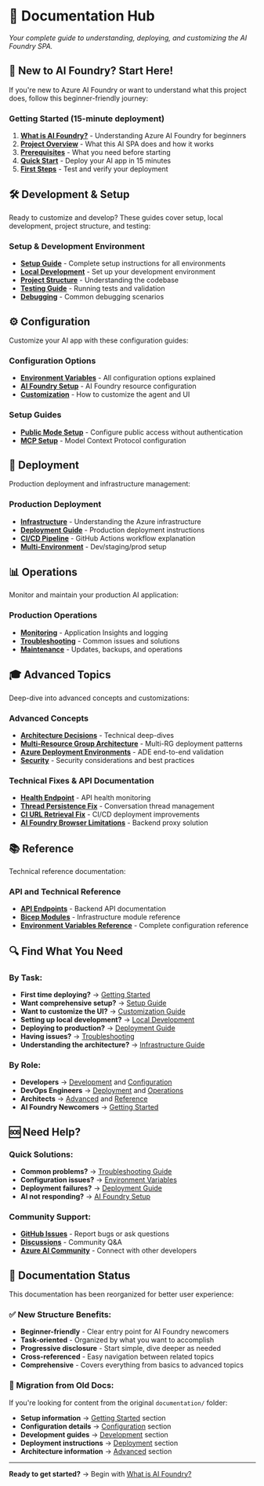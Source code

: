 # 📖 Documentation Hub

*Your complete guide to understanding, deploying, and customizing the AI Foundry SPA.*

## 🚀 New to AI Foundry? Start Here!

If you're new to Azure AI Foundry or want to understand what this project does, follow this beginner-friendly journey:

### Getting Started (15-minute deployment)
1. **[What is AI Foundry?](getting-started/00-what-is-ai-foundry.md)** - Understanding Azure AI Foundry for beginners
2. **[Project Overview](getting-started/01-project-overview.md)** - What this AI SPA does and how it works
3. **[Prerequisites](getting-started/02-prerequisites.md)** - What you need before starting
4. **[Quick Start](getting-started/03-quick-start.md)** - Deploy your AI app in 15 minutes
5. **[First Steps](getting-started/04-first-steps.md)** - Test and verify your deployment

## 🛠️ Development & Setup

Ready to customize and develop? These guides cover setup, local development, project structure, and testing:

### Setup & Development Environment
- **[Setup Guide](setup/setup-guide.md)** - Complete setup instructions for all environments
- **[Local Development](development/local-development.md)** - Set up your development environment
- **[Project Structure](development/project-structure.md)** - Understanding the codebase
- **[Testing Guide](development/testing-guide.md)** - Running tests and validation
- **[Debugging](development/debugging.md)** - Common debugging scenarios

## ⚙️ Configuration

Customize your AI app with these configuration guides:

### Configuration Options
- **[Environment Variables](configuration/environment-variables.md)** - All configuration options explained
- **[AI Foundry Setup](configuration/ai-foundry-setup.md)** - AI Foundry resource configuration
- **[Customization](configuration/customization.md)** - How to customize the agent and UI

### Setup Guides
- **[Public Mode Setup](setup/public-mode-setup.md)** - Configure public access without authentication
- **[MCP Setup](setup/mcp-setup.md)** - Model Context Protocol configuration

## 🚀 Deployment

Production deployment and infrastructure management:

### Production Deployment
- **[Infrastructure](deployment/infrastructure.md)** - Understanding the Azure infrastructure
- **[Deployment Guide](deployment/deployment-guide.md)** - Production deployment instructions
- **[CI/CD Pipeline](deployment/ci-cd.md)** - GitHub Actions workflow explanation
- **[Multi-Environment](deployment/multi-environment.md)** - Dev/staging/prod setup

## 📊 Operations

Monitor and maintain your production AI application:

### Production Operations
- **[Monitoring](operations/monitoring.md)** - Application Insights and logging
- **[Troubleshooting](operations/troubleshooting.md)** - Common issues and solutions
- **[Maintenance](operations/maintenance.md)** - Updates, backups, and operations

## 🎓 Advanced Topics

Deep-dive into advanced concepts and customizations:

### Advanced Concepts
- **[Architecture Decisions](advanced/architecture-decisions.md)** - Technical deep-dives
- **[Multi-Resource Group Architecture](architecture/multi-rg-architecture.md)** - Multi-RG deployment patterns
- **[Azure Deployment Environments](deployment/azure-deployment-environments.md)** - ADE end-to-end validation
- **[Security](advanced/security.md)** - Security considerations and best practices

### Technical Fixes & API Documentation
- **[Health Endpoint](api/health-endpoint.md)** - API health monitoring
- **[Thread Persistence Fix](fixes/thread-persistence-fix.md)** - Conversation thread management
- **[CI URL Retrieval Fix](fixes/ci-url-retrieval-fix.md)** - CI/CD deployment improvements  
- **[AI Foundry Browser Limitations](fixes/ai-foundry-browser-limitations.md)** - Backend proxy solution

## 📚 Reference

Technical reference documentation:

### API and Technical Reference
- **[API Endpoints](reference/api-endpoints.md)** - Backend API documentation
- **[Bicep Modules](reference/bicep-modules.md)** - Infrastructure module reference
- **[Environment Variables Reference](reference/environment-variables-reference.md)** - Complete configuration reference

## 🔍 Find What You Need

### By Task:
- **First time deploying?** → [Getting Started](getting-started/)
- **Want comprehensive setup?** → [Setup Guide](setup/setup-guide.md)
- **Want to customize the UI?** → [Customization Guide](configuration/customization.md)
- **Setting up local development?** → [Local Development](development/local-development.md)
- **Deploying to production?** → [Deployment Guide](deployment/deployment-guide.md)
- **Having issues?** → [Troubleshooting](operations/troubleshooting.md)
- **Understanding the architecture?** → [Infrastructure Guide](deployment/infrastructure.md)

### By Role:
- **Developers** → [Development](development/) and [Configuration](configuration/)
- **DevOps Engineers** → [Deployment](deployment/) and [Operations](operations/)
- **Architects** → [Advanced](advanced/) and [Reference](reference/)
- **AI Foundry Newcomers** → [Getting Started](getting-started/)

## 🆘 Need Help?

### Quick Solutions:
- **Common problems?** → [Troubleshooting Guide](operations/troubleshooting.md)
- **Configuration issues?** → [Environment Variables](configuration/environment-variables.md)
- **Deployment failures?** → [Deployment Guide](deployment/deployment-guide.md)
- **AI not responding?** → [AI Foundry Setup](configuration/ai-foundry-setup.md)

### Community Support:
- **[GitHub Issues](https://github.com/JFolberth/ai-in-a-box/issues)** - Report bugs or ask questions
- **[Discussions](https://github.com/JFolberth/ai-in-a-box/discussions)** - Community Q&A
- **[Azure AI Community](https://techcommunity.microsoft.com/t5/azure-ai/ct-p/AzureAI)** - Connect with other developers

## 📝 Documentation Status

This documentation has been reorganized for better user experience:

### ✅ New Structure Benefits:
- **Beginner-friendly** - Clear entry point for AI Foundry newcomers
- **Task-oriented** - Organized by what you want to accomplish
- **Progressive disclosure** - Start simple, dive deeper as needed
- **Cross-referenced** - Easy navigation between related topics
- **Comprehensive** - Covers everything from basics to advanced topics

### 🔄 Migration from Old Docs:
If you're looking for content from the original `documentation/` folder:
- **Setup information** → [Getting Started](getting-started/) section
- **Configuration details** → [Configuration](configuration/) section
- **Development guides** → [Development](development/) section
- **Deployment instructions** → [Deployment](deployment/) section
- **Architecture information** → [Advanced](advanced/) section

---

**Ready to get started?** → Begin with [What is AI Foundry?](getting-started/00-what-is-ai-foundry.md)